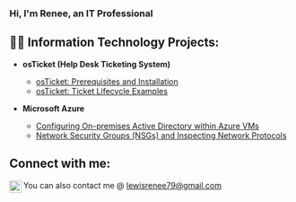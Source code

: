 ### Hi, I'm Renee, an IT Professional

<h2>👨‍💻 Information Technology Projects:</h2>

- <b>osTicket (Help Desk Ticketing System)</b>
  - [osTicket: Prerequisites and Installation](https://github.com/L3Renee/osticket-prereqs)
  -  [osTicket: Ticket Lifecycle Examples](https://github.com/L3Renee/ticket-lifecycle)
  
- <b>Microsoft Azure</b>
  - [Configuring On-premises Active Directory within Azure VMs](https://github.com/L3Renee/configure-ad)
  - [Network Security Groups (NSGs) and Inspecting Network Protocols](https://github.com/L3Renee/azure-network-protocols)


<h2>Connect with me:</h2>

[<img align="left" alt="Renee | LinkedIn" width="22px" src="https://cdn.jsdelivr.net/npm/simple-icons@v3/icons/linkedin.svg" />][linkedin]




[linkedin]: https://linkedin.com/in/Renee-Lewis-0628327A
You can also contact me @ lewisrenee79@gmail.com

<!--



